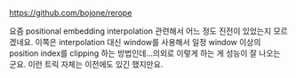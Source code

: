 https://github.com/bojone/rerope

요즘 positional embedding interpolation 관련해서 어느 정도 진전이 있었는지 모르겠네요. 이쪽은 interpolation 대신 window를 사용해서 일정 window 이상의 position index를 clipping 하는 방법인데...의외로 이렇게 하는 게 성능이 잘 나오는 군요. 이런 트릭 자체는 이전에도 있긴 했지만요.